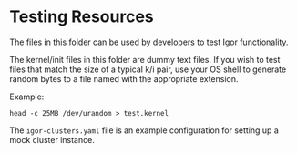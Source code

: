 # Testing Resources

The files in this folder can be used by developers to test Igor functionality.

The kernel/init files in this folder are dummy text files. If you wish to test files that match the size of a typical k/i pair, use your OS shell to generate random bytes to a file named with the appropriate extension.

Example:

```
head -c 25MB /dev/urandom > test.kernel
``` 

The `igor-clusters.yaml` file is an example configuration for setting up a mock cluster instance.